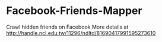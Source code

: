 # Facebook-Friends-Mapper
Crawl hidden friends on Facebook
More details at http://handle.ncl.edu.tw/11296/ndltd/81690417991595273610
